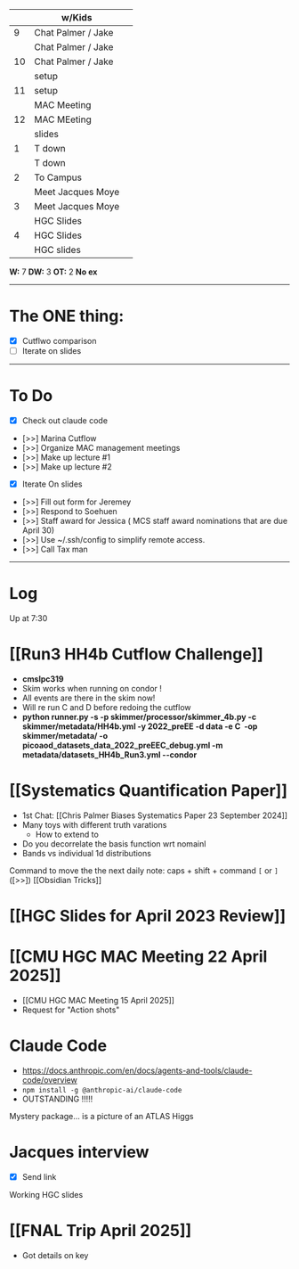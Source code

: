 
|     | w/Kids             |     |
| --- | ------------------ | --- |
| 9   | Chat Palmer / Jake |     |
|     | Chat Palmer / Jake |     |
| 10  | Chat Palmer / Jake |     |
|     | setup              |     |
| 11  | setup              |     |
|     | MAC Meeting        |     |
| 12  | MAC MEeting        |     |
|     | slides             |     |
| 1   | T down             |     |
|     | T down             |     |
| 2   | To Campus          |     |
|     | Meet Jacques Moye  |     |
| 3   | Meet Jacques Moye  |     |
|     | HGC Slides         |     |
| 4   | HGC Slides         |     |
|     | HGC slides         |     |

**W:** 7 
**DW:** 3 
**OT:** 2
**No ex**

---
# The ONE thing: 
- [x] Cutflwo comparison
- [ ] Iterate on slides

---
# To Do

- [x] Check out claude code
- [>>] Marina Cutflow 
- [>>] Organize MAC management meetings
- [>>] Make up lecture #1 
- [>>] Make up lecture #2
- [x] Iterate On slides
- [>>] Fill out form for Jeremey
- [>>] Respond to Soehuen
- [>>] Staff award for Jessica ( MCS staff award nominations that are due April 30)
- [>>] Use ~/.ssh/config to simplify remote access.
- [>>] Call Tax man

---

# Log

Up at 7:30 

# [[Run3 HH4b Cutflow Challenge]]
- **cmslpc319**
- Skim works when running on condor !
- All events are there in the skim now!
- Will re run C and D before redoing the cutflow
- **python runner.py -s -p skimmer/processor/skimmer_4b.py -c skimmer/metadata/HH4b.yml -y 2022_preEE -d data -e C  -op skimmer/metadata/ -o picoaod_datasets_data_2022_preEEC_debug.yml -m metadata/datasets_HH4b_Run3.yml --condor**

# [[Systematics Quantification Paper]]
- 1st Chat: [[Chris Palmer Biases Systematics Paper 23 September 2024]]
- Many toys with different truth varations
	- How to extend  to 
- Do you decorrelate the basis function wrt nomainl
- Bands vs individual 1d distributions



Command to move the the next daily note: 
	 caps + shift + command `[` or `]`   ([>>]) [[Obsidian Tricks]]


# [[HGC Slides for April 2023 Review]]



# [[CMU HGC MAC Meeting 22 April 2025]]
- [[CMU HGC MAC Meeting 15 April 2025]]
- Request for "Action shots"



# Claude Code
- https://docs.anthropic.com/en/docs/agents-and-tools/claude-code/overview
- `npm install -g @anthropic-ai/claude-code`
- OUTSTANDING !!!!!


Mystery package... is a picture of an ATLAS Higgs 

# Jacques interview
- [x] Send link

Working HGC slides

# [[FNAL Trip April 2025]]
- Got details on key

